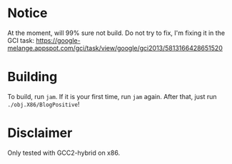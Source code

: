 Notice
===
At the moment, will 99% sure not build. Do not try to fix, I'm fixing it in the GCI task: https://google-melange.appspot.com/gci/task/view/google/gci2013/5813166428651520

Building
====
To build, run `jam`. If it is your first time, run `jam` again. After that, just run `./obj.X86/BlogPositive`!

Disclaimer
===
Only tested with GCC2-hybrid on x86.
